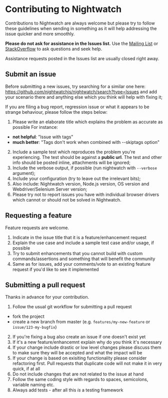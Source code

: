 # Contributing to Nightwatch

Contributions to Nightwatch are always welcome but please try to follow these guidelines when sending in something as it will help addressing the issue quicker and more smoothly.

__Please do not ask for assistance in the Issues list.__ Use the [Mailing List](https://groups.google.com/forum/#!forum/nightwatchjs) or [StackOverflow](http://stackoverflow.com/questions/tagged/nightwatch.js) to ask questions and seek help. 

Assistance requests posted in the Issues list are usually closed right away.

## Submit an issue

Before submitting a new issues, try searching for a similar one here: https://github.com/nightwatchjs/nightwatch/search?type=Issues and add your scenario there and anything else which you think will help with fixing it;
 
If you are filing a bug report, regression issue or what it appears to be strange behaviour, please follow the steps below:

1. Please write an elaborate title which explains the problem as accurate as possible
  For instance:
  - __not helpful__: "Issue with tags"
  - __much better__: "Tags don't work when combined with --skiptags option"
2. Include a sample test which reproduces the problem you're experiencing. The test should be against a **public url**. The test and other info should be posted inline, attachments will be ignored;
3. Include the verbose output, if possible (run nightwatch with `--verbose` argument);
4. Include your configuration (try to leave out the irrelevant bits);
5. Also include: Nightwatch version, Node.js version, OS version and Webdriver/Selenium Server version;
6. Please try not to report issues you have with individual browser drivers which cannot or should not be solved in Nightwatch.

## Requesting a feature
Feature requests are welcome. 

1. Indicate in the issue title that it is a feature/enhancement request
2. Explain the use case and include a sample test case and/or usage, if possible 
3. Try to submit enhancements that you cannot build with custom commands/assertions and something that will benefit the community
4. Same as for issues, add your comments/vote to an existing feature request if you'd like to see it implemented

## Submitting a pull request
Thanks in advance for your contribution.

1. Follow the usual git workflow for submitting a pull request
  
  * fork the project
  * create a new branch from master (e.g. `features/my-new-feature` or `issue/123-my-bugfix`)
2. If you're fixing a bug also create an issue if one doesn't exist yet
3. If it's a new feature/enhancemnt explain why do you think it's necessary
4. If your change include drastic or low level changes please discuss them to make sure they will be accepted and what the impact will be
5. If your change is based on exisiting functionality please consider refactoring first. Pull requests that duplicate code will not make it in very quick, if at all
6. Do not include changes that are not related to the issue at hand
6. Follow the same coding style with regards to spaces, semicolons, variable naming etc. 
7. Always add tests - after all this _is_ a testing framework


